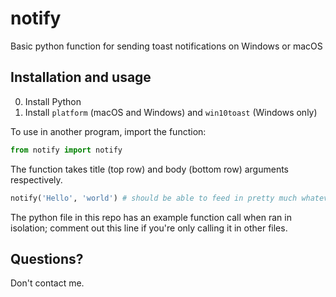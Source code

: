 # notify

Basic python function for sending toast notifications on Windows or macOS

## Installation and usage

0. Install Python 
1. Install `platform` (macOS and Windows) and `win10toast` (Windows only)

To use in another program, import the function:

```python
from notify import notify
```

The function takes title (top row) and body (bottom row) arguments respectively. 

```python
notify('Hello', 'world') # should be able to feed in pretty much whatever inputs you want
```

The python file in this repo has an example function call when ran in isolation; comment out this line if you're only calling it in other files.

## Questions?

Don't contact me.
